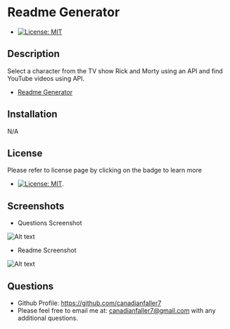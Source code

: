# Readme Generator
- [![License: MIT](https://img.shields.io/badge/License-MIT-yellow.svg)](https://opensource.org/licenses/MIT)

## Description
Select a character from the TV show Rick and Morty using an API and find YouTube videos using API.

* [Readme Generator](https://github.com/canadianfaller7/readme-generator/ "Named link title")

## Installation
N/A

## License 
Please refer to license page by clicking on the badge to learn more
- [![License: MIT](https://img.shields.io/badge/License-MIT-yellow.svg)](https://opensource.org/licenses/MIT).

## Screenshots

- Questions Screenshot

![Alt text](./assets/images/questions.png?raw=true "Optional Title")

- Readme Screenshot

![Alt text](./assets/images/readme.png?raw=true "Optional Title")

## Questions

- Github Profile: https://github.com/canadianfaller7
- Please feel free to email me at: canadianfaller7@gmail.com with any additional questions. 
